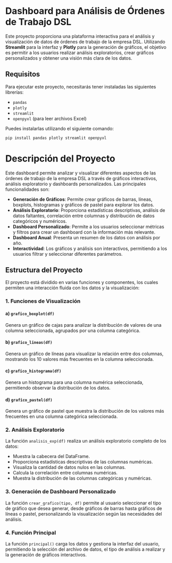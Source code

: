 # Dashboard para Análisis de Órdenes de Trabajo DSL

Este proyecto proporciona una plataforma interactiva para el análisis y visualización de datos de órdenes de trabajo de la empresa DSL. Utilizando **Streamlit** para la interfaz y **Plotly** para la generación de gráficos, el objetivo es permitir a los usuarios realizar análisis exploratorios, crear gráficos personalizados y obtener una visión más clara de los datos.

## Requisitos

Para ejecutar este proyecto, necesitarás tener instaladas las siguientes librerías:

- `pandas`
- `plotly`
- `streamlit`
- `openpyxl` (para leer archivos Excel)

Puedes instalarlas utilizando el siguiente comando:

```bash
pip install pandas plotly streamlit openpyxl
```

# Descripción del Proyecto

Este dashboard permite analizar y visualizar diferentes aspectos de las órdenes de trabajo de la empresa DSL a través de gráficos interactivos, análisis exploratorio y dashboards personalizados. Las principales funcionalidades son:

- **Generación de Gráficos**: Permite crear gráficos de barras, líneas, boxplots, histogramas y gráficos de pastel para explorar los datos.
- **Análisis Exploratorio**: Proporciona estadísticas descriptivas, análisis de datos faltantes, correlación entre columnas y distribución de datos categóricos y numéricos.
- **Dashboard Personalizado**: Permite a los usuarios seleccionar métricas y filtros para crear un dashboard con la información más relevante.
- **Dashboard Anual**: Presenta un resumen de los datos con análisis por año.
- **Interactividad**: Los gráficos y análisis son interactivos, permitiendo a los usuarios filtrar y seleccionar diferentes parámetros.

## Estructura del Proyecto

El proyecto está dividido en varias funciones y componentes, los cuales permiten una interacción fluida con los datos y la visualización:

### 1. Funciones de Visualización

#### a) `grafico_boxplot(df)`
Genera un gráfico de cajas para analizar la distribución de valores de una columna seleccionada, agrupados por una columna categórica.

#### b) `grafico_lineas(df)`
Genera un gráfico de líneas para visualizar la relación entre dos columnas, mostrando los 10 valores más frecuentes en la columna seleccionada.

#### c) `grafico_histograma(df)`
Genera un histograma para una columna numérica seleccionada, permitiendo observar la distribución de los datos.

#### d) `grafico_pastel(df)`
Genera un gráfico de pastel que muestra la distribución de los valores más frecuentes en una columna categórica seleccionada.

### 2. Análisis Exploratorio
La función `analisis_exp(df)` realiza un análisis exploratorio completo de los datos:
- Muestra la cabecera del DataFrame.
- Proporciona estadísticas descriptivas de las columnas numéricas.
- Visualiza la cantidad de datos nulos en las columnas.
- Calcula la correlación entre columnas numéricas.
- Muestra la distribución de las columnas categóricas y numéricas.

### 3. Generación de Dashboard Personalizado
La función `crear_grafico(tipo, df)` permite al usuario seleccionar el tipo de gráfico que desea generar, desde gráficos de barras hasta gráficos de líneas o pastel, personalizando la visualización según las necesidades del análisis.

### 4. Función Principal
La función `principal()` carga los datos y gestiona la interfaz del usuario, permitiendo la selección del archivo de datos, el tipo de análisis a realizar y la generación de gráficos interactivos.
